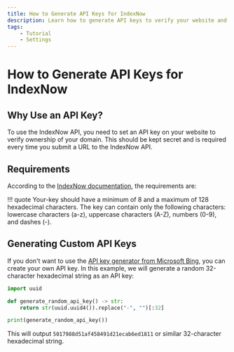 ```yaml
---
title: How to Generate API Keys for IndexNow
description: Learn how to generate API keys to verify your website and submit URLs to IndexNow. Includes code examples for beginners and advanced users.
tags:
    - Tutorial
    - Settings
---
```


# How to Generate API Keys for IndexNow
## Why Use an API Key?
To use the IndexNow API, you need to set an API key on your website to verify ownership of your domain. This should be kept secret and is required every time you submit a URL to the IndexNow API.

## Requirements
According to the [IndexNow documentation](https://www.indexnow.org/documentation), the requirements are:

!!! quote
    Your-key should have a minimum of 8 and a maximum of 128 hexadecimal characters. The key can contain only the following characters: lowercase characters (a-z), uppercase characters (A-Z), numbers (0-9), and dashes (-).

## Generating Custom API Keys
If you don't want to use the [API key generator from Microsoft Bing](https://www.bing.com/indexnow/getstarted#implementation), you can create your own API key. In this example, we will generate a random 32-character hexadecimal string as an API key:

```python linenums="1"
import uuid

def generate_random_api_key() -> str:
    return str(uuid.uuid4()).replace("-", "")[:32]

print(generate_random_api_key())
```

This will output `5017988d51af458491d21ecab6ed1811` or similar 32-character hexadecimal string.
